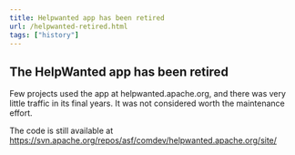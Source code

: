 ```yaml
---
title: Helpwanted app has been retired
url: /helpwanted-retired.html
tags: ["history"]
---
```


<!--
DO NOT DELETE THIS PAGE
It is used as a target for redirects for the
app that used to be at https://helpwanted.apache.org/
-->

## The HelpWanted app has been retired

Few projects used the app at helpwanted.apache.org, and there was very little traffic in its final years.
It was not considered worth the maintenance effort.

The code is still available at  https://svn.apache.org/repos/asf/comdev/helpwanted.apache.org/site/
